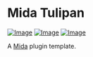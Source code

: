 # Mida Tulipan
[![Image](https://img.shields.io/npm/v/@reiryoku/mida-tulipan)](https://www.npmjs.com/package/@reiryoku/mida-plugin-template)
[![Image](https://img.shields.io/npm/l/@reiryoku/mida-tulipan)](LICENSE)
[![Image](https://img.shields.io/discord/780532638846287904?label=community)](https://discord.gg/cKyWTUsr3q)
<br>

A [Mida](https://github.com/Reiryoku-Technologies/Mida) plugin template.
